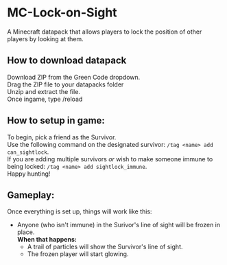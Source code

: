 # MC-Lock-on-Sight
A Minecraft datapack that allows players to lock the position of other players by looking at them.

## How to download datapack

Download ZIP from the Green Code dropdown.<br/>
Drag the ZIP file to your datapacks folder <br/>
Unzip and extract the file. <br/>
Once ingame, type /reload <br/>


## How to setup in game:

To begin, pick a friend as the Survivor. <br/>
Use the following command on the designated survivor: `/tag <name> add can_sightlock`. <br/>
If you are adding multiple survivors *or* wish to make someone immune to being locked: `/tag <name> add sightlock_immune`. <br/>
Happy hunting! <br/>

## Gameplay:
Once everything is set up, things will work like this:

* Anyone (who isn't immune) in the Surivor's line of sight will be frozen in place. </br> **When that happens:**
  * A trail of particles will show the Survivor's line of sight.
  * The frozen player will start glowing.
